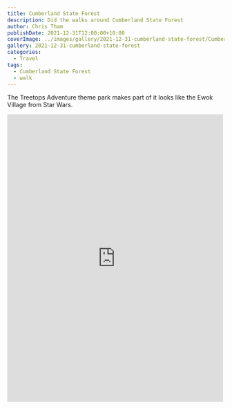 ```yaml
---
title: Cumberland State Forest
description: Did the walks around Cumberland State Forest
author: Chris Tham
publishDate: 2021-12-31T12:00:00+10:00
coverImage: ../images/gallery/2021-12-31-cumberland-state-forest/Cumberland State Forest (8).jpeg
gallery: 2021-12-31-cumberland-state-forest
categories:
  - Travel
tags:
  - Cumberland State Forest
  - walk
---
```

The Treetops Adventure theme park makes part of it looks like the Ewok Village from Star Wars.

<iframe src="https://www.facebook.com/plugins/post.php?href=https%3A%2F%2Fwww.facebook.com%2Fchris1.tham%2Fposts%2Fpfbid026e1XtN6qATvS6ntsKKNhEwMCRtWFvPcAj2W3WeRbt1gKvXv3uECLF7tMRmtxp1o3l&show_text=true&width=500" width="500" height="665" style="border:none;overflow:hidden" scrolling="no" frameborder="0" allowfullscreen="true" allow="autoplay; clipboard-write; encrypted-media; picture-in-picture; web-share"></iframe>
